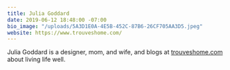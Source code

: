 ```yaml
---
title: Julia Goddard
date: 2019-06-12 18:48:00 -07:00
bio_image: "/uploads/5A3D1E0A-4E5B-452C-87B6-26CF705AA3D5.jpeg"
website: https://www.trouveshome.com/
---
```


Julia Goddard is a designer, mom, and wife, and blogs at [trouveshome.com](https://www.trouveshome.com/) about living life well.